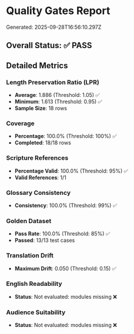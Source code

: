 # Quality Gates Report

Generated: 2025-09-28T16:56:10.297Z

## Overall Status: ✅ PASS

## Detailed Metrics

### Length Preservation Ratio (LPR)
- **Average**: 1.886 (Threshold: 1.05) ✅
- **Minimum**: 1.613 (Threshold: 0.95) ✅
- **Sample Size**: 18 rows

### Coverage
- **Percentage**: 100.0% (Threshold: 100%) ✅
- **Completed**: 18/18 rows

### Scripture References
- **Percentage Valid**: 100.0% (Threshold: 95%) ✅
- **Valid References**: 1/1

### Glossary Consistency
- **Consistency**: 100.0% (Threshold: 99%) ✅

### Golden Dataset
- **Pass Rate**: 100.0% (Threshold: 85%) ✅
- **Passed**: 13/13 test cases

### Translation Drift
- **Maximum Drift**: 0.050 (Threshold: 0.15) ✅

### English Readability
- **Status**: Not evaluated: modules missing ❌

### Audience Suitability
- **Status**: Not evaluated: modules missing ❌
